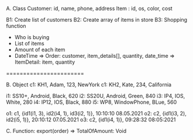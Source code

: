 A. Class
Customer: id, name, phone, address
Item	: id, os, color, cost

B1: Create list of customers
B2: Create array of items in store
B3: Shopping function
+ Who is buying
+ List of items
+ Amount of each item
+ DateTime 
=> Order: customer, item_details[], quantity, date_time
=> ItemDetail: item, quantity

=======================

B. Object
c1: KH1, Adam, 123, NewYork
c1: KH2, Kate, 234, California

i1: SS10+, Android, Black, 620
i2: SS20U, Android, Green, 840
i3: IP4, IOS, White, 280
i4: IP12, IOS, Black, 880
i5: WP8, WindowPhone, BLue, 560

o1: c1, {id1(i1, 3), id2(i4, 1), id3(i2, 1)}, 10:10:10 08.05.2021
o2: c2, {id1(i3, 2), id2(i5, 1)}, 20:10:12 07.05.2021
o3: c2, {id1(i4, 1)}, 09:28:32 08:05:2021

C. Function: export(order) => TotalOfAmount: Void